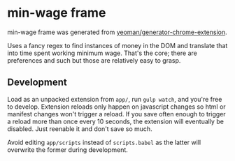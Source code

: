 # min-wage frame

min-wage frame was generated from [yeoman/generator-chrome-extension](https://github.com/yeoman/generator-chrome-extension).

Uses a fancy regex to find instances of money in the DOM and translate that into time spent working minimum wage. That's the core; there are preferences and such but those are relatively easy to grasp.

## Development
Load as an unpacked extension from `app/`, run `gulp watch`, and you're free to develop. Extension reloads only happen on javascript changes so html or manifest changes won't trigger a reload. If you save often enough to trigger a reload more than once every 10 seconds, the extension will eventually be disabled. Just reenable it and don't save so much.

Avoid editing `app/scripts` instead of `scripts.babel` as the latter will overwrite the former during development.